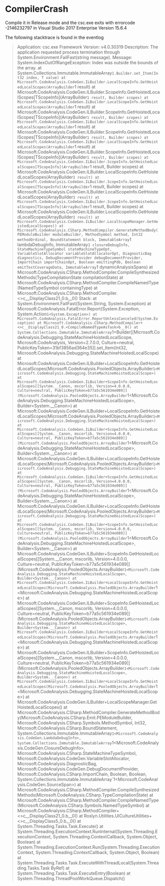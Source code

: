 # CompilerCrash

Compile it in Release mode and the csc.exe exits with errorcode -2146232797 in Visual Studio 2017 Enterprise Version 15.6.4

The following stacktrace is found in the eventlog

> Application: csc.exe
Framework Version: v4.0.30319
Description: The application requested process termination through System.Environment.FailFast(string message).
Message: System.IndexOutOfRangeException: Index was outside the bounds of the array.
   at System.Collections.Immutable.ImmutableArray`1.Builder.set_Item(Int32 index, T value)
   at Microsoft.CodeAnalysis.CodeGen.ILBuilder.LocalScopeInfo.GetHoistedLocalScopes(ArrayBuilder`1 result)
   at Microsoft.CodeAnalysis.CodeGen.ILBuilder.ScopeInfo.GetHoistedLocalScopes[TScopeInfo](ArrayBuilder`1 result, Builder scopes)
   at Microsoft.CodeAnalysis.CodeGen.ILBuilder.LocalScopeInfo.GetHoistedLocalScopes(ArrayBuilder`1 result)
   at Microsoft.CodeAnalysis.CodeGen.ILBuilder.ScopeInfo.GetHoistedLocalScopes[TScopeInfo](ArrayBuilder`1 result, Builder scopes)
   at Microsoft.CodeAnalysis.CodeGen.ILBuilder.LocalScopeInfo.GetHoistedLocalScopes(ArrayBuilder`1 result)
   at Microsoft.CodeAnalysis.CodeGen.ILBuilder.ScopeInfo.GetHoistedLocalScopes[TScopeInfo](ArrayBuilder`1 result, Builder scopes)
   at Microsoft.CodeAnalysis.CodeGen.ILBuilder.LocalScopeInfo.GetHoistedLocalScopes(ArrayBuilder`1 result)
   at Microsoft.CodeAnalysis.CodeGen.ILBuilder.ScopeInfo.GetHoistedLocalScopes[TScopeInfo](ArrayBuilder`1 result, Builder scopes)
   at Microsoft.CodeAnalysis.CodeGen.ILBuilder.ScopeInfo.GetHoistedLocalScopes[TScopeInfo](ArrayBuilder`1 result, Builder scopes)
   at Microsoft.CodeAnalysis.CodeGen.ILBuilder.LocalScopeInfo.GetHoistedLocalScopes(ArrayBuilder`1 result)
   at Microsoft.CodeAnalysis.CodeGen.ILBuilder.ScopeInfo.GetHoistedLocalScopes[TScopeInfo](ArrayBuilder`1 result, Builder scopes)
   at Microsoft.CodeAnalysis.CodeGen.ILBuilder.LocalScopeInfo.GetHoistedLocalScopes(ArrayBuilder`1 result)
   at Microsoft.CodeAnalysis.CodeGen.ILBuilder.ScopeInfo.GetHoistedLocalScopes[TScopeInfo](ArrayBuilder`1 result, Builder scopes)
   at Microsoft.CodeAnalysis.CodeGen.ILBuilder.LocalScopeInfo.GetHoistedLocalScopes(ArrayBuilder`1 result)
   at Microsoft.CodeAnalysis.CodeGen.ILBuilder.LocalScopeManager.GetHoistedLocalScopes()
   at Microsoft.CodeAnalysis.CSharp.MethodCompiler.GenerateMethodBody(PEModuleBuilder moduleBuilder, MethodSymbol method, Int32 methodOrdinal, BoundStatement block, ImmutableArray`1 lambdaDebugInfo, ImmutableArray`1 closureDebugInfo, StateMachineTypeSymbol stateMachineTypeOpt, VariableSlotAllocator variableSlotAllocatorOpt, DiagnosticBag diagnostics, DebugDocumentProvider debugDocumentProvider, ImportChain importChainOpt, Boolean emittingPdb, Boolean emitTestCoverageData, ImmutableArray`1 dynamicAnalysisSpans)
   at Microsoft.CodeAnalysis.CSharp.MethodCompiler.CompileSynthesizedMethods(TypeCompilationState compilationState)
   at Microsoft.CodeAnalysis.CSharp.MethodCompiler.CompileNamedType(NamedTypeSymbol containingType)
   at Microsoft.CodeAnalysis.CSharp.MethodCompiler.<>c__DisplayClass21_0.<CompileNamedTypeAsTask>b__0()
Stack:
   at System.Environment.FailFast(System.String, System.Exception)
   at Microsoft.CodeAnalysis.FatalError.Report(System.Exception, System.Action`1<System.Exception>)
   at Microsoft.CodeAnalysis.FatalError.ReportUnlessCanceled(System.Exception)
   at Microsoft.CodeAnalysis.CSharp.MethodCompiler+<>c__DisplayClass21_0.<CompileNamedTypeAsTask>b__0()
   at System.Collections.Immutable.ImmutableArray`1+Builder[[Microsoft.CodeAnalysis.Debugging.StateMachineHoistedLocalScope, Microsoft.CodeAnalysis, Version=2.7.0.0, Culture=neutral, PublicKeyToken=31bf3856ad364e35]].set_Item(Int32, Microsoft.CodeAnalysis.Debugging.StateMachineHoistedLocalScope)
   at Microsoft.CodeAnalysis.CodeGen.ILBuilder+LocalScopeInfo.GetHoistedLocalScopes(Microsoft.CodeAnalysis.PooledObjects.ArrayBuilder`1<Microsoft.CodeAnalysis.Debugging.StateMachineHoistedLocalScope>)
   at Microsoft.CodeAnalysis.CodeGen.ILBuilder+ScopeInfo.GetHoistedLocalScopes[[System.__Canon, mscorlib, Version=4.0.0.0, Culture=neutral, PublicKeyToken=b77a5c561934e089]](Microsoft.CodeAnalysis.PooledObjects.ArrayBuilder`1<Microsoft.CodeAnalysis.Debugging.StateMachineHoistedLocalScope>, Builder<System.__Canon>)
   at Microsoft.CodeAnalysis.CodeGen.ILBuilder+LocalScopeInfo.GetHoistedLocalScopes(Microsoft.CodeAnalysis.PooledObjects.ArrayBuilder`1<Microsoft.CodeAnalysis.Debugging.StateMachineHoistedLocalScope>)
   at Microsoft.CodeAnalysis.CodeGen.ILBuilder+ScopeInfo.GetHoistedLocalScopes[[System.__Canon, mscorlib, Version=4.0.0.0, Culture=neutral, PublicKeyToken=b77a5c561934e089]](Microsoft.CodeAnalysis.PooledObjects.ArrayBuilder`1<Microsoft.CodeAnalysis.Debugging.StateMachineHoistedLocalScope>, Builder<System.__Canon>)
   at Microsoft.CodeAnalysis.CodeGen.ILBuilder+LocalScopeInfo.GetHoistedLocalScopes(Microsoft.CodeAnalysis.PooledObjects.ArrayBuilder`1<Microsoft.CodeAnalysis.Debugging.StateMachineHoistedLocalScope>)
   at Microsoft.CodeAnalysis.CodeGen.ILBuilder+ScopeInfo.GetHoistedLocalScopes[[System.__Canon, mscorlib, Version=4.0.0.0, Culture=neutral, PublicKeyToken=b77a5c561934e089]](Microsoft.CodeAnalysis.PooledObjects.ArrayBuilder`1<Microsoft.CodeAnalysis.Debugging.StateMachineHoistedLocalScope>, Builder<System.__Canon>)
   at Microsoft.CodeAnalysis.CodeGen.ILBuilder+LocalScopeInfo.GetHoistedLocalScopes(Microsoft.CodeAnalysis.PooledObjects.ArrayBuilder`1<Microsoft.CodeAnalysis.Debugging.StateMachineHoistedLocalScope>)
   at Microsoft.CodeAnalysis.CodeGen.ILBuilder+ScopeInfo.GetHoistedLocalScopes[[System.__Canon, mscorlib, Version=4.0.0.0, Culture=neutral, PublicKeyToken=b77a5c561934e089]](Microsoft.CodeAnalysis.PooledObjects.ArrayBuilder`1<Microsoft.CodeAnalysis.Debugging.StateMachineHoistedLocalScope>, Builder<System.__Canon>)
   at Microsoft.CodeAnalysis.CodeGen.ILBuilder+ScopeInfo.GetHoistedLocalScopes[[System.__Canon, mscorlib, Version=4.0.0.0, Culture=neutral, PublicKeyToken=b77a5c561934e089]](Microsoft.CodeAnalysis.PooledObjects.ArrayBuilder`1<Microsoft.CodeAnalysis.Debugging.StateMachineHoistedLocalScope>, Builder<System.__Canon>)
   at Microsoft.CodeAnalysis.CodeGen.ILBuilder+LocalScopeInfo.GetHoistedLocalScopes(Microsoft.CodeAnalysis.PooledObjects.ArrayBuilder`1<Microsoft.CodeAnalysis.Debugging.StateMachineHoistedLocalScope>)
   at Microsoft.CodeAnalysis.CodeGen.ILBuilder+ScopeInfo.GetHoistedLocalScopes[[System.__Canon, mscorlib, Version=4.0.0.0, Culture=neutral, PublicKeyToken=b77a5c561934e089]](Microsoft.CodeAnalysis.PooledObjects.ArrayBuilder`1<Microsoft.CodeAnalysis.Debugging.StateMachineHoistedLocalScope>, Builder<System.__Canon>)
   at Microsoft.CodeAnalysis.CodeGen.ILBuilder+LocalScopeInfo.GetHoistedLocalScopes(Microsoft.CodeAnalysis.PooledObjects.ArrayBuilder`1<Microsoft.CodeAnalysis.Debugging.StateMachineHoistedLocalScope>)
   at Microsoft.CodeAnalysis.CodeGen.ILBuilder+ScopeInfo.GetHoistedLocalScopes[[System.__Canon, mscorlib, Version=4.0.0.0, Culture=neutral, PublicKeyToken=b77a5c561934e089]](Microsoft.CodeAnalysis.PooledObjects.ArrayBuilder`1<Microsoft.CodeAnalysis.Debugging.StateMachineHoistedLocalScope>, Builder<System.__Canon>)
   at Microsoft.CodeAnalysis.CodeGen.ILBuilder+LocalScopeInfo.GetHoistedLocalScopes(Microsoft.CodeAnalysis.PooledObjects.ArrayBuilder`1<Microsoft.CodeAnalysis.Debugging.StateMachineHoistedLocalScope>)
   at Microsoft.CodeAnalysis.CodeGen.ILBuilder+LocalScopeManager.GetHoistedLocalScopes()
   at Microsoft.CodeAnalysis.CSharp.MethodCompiler.GenerateMethodBody(Microsoft.CodeAnalysis.CSharp.Emit.PEModuleBuilder, Microsoft.CodeAnalysis.CSharp.Symbols.MethodSymbol, Int32, Microsoft.CodeAnalysis.CSharp.BoundStatement, System.Collections.Immutable.ImmutableArray`1<Microsoft.CodeAnalysis.CodeGen.LambdaDebugInfo>, System.Collections.Immutable.ImmutableArray`1<Microsoft.CodeAnalysis.CodeGen.ClosureDebugInfo>, Microsoft.CodeAnalysis.CSharp.StateMachineTypeSymbol, Microsoft.CodeAnalysis.CodeGen.VariableSlotAllocator, Microsoft.CodeAnalysis.DiagnosticBag, Microsoft.CodeAnalysis.CodeGen.DebugDocumentProvider, Microsoft.CodeAnalysis.CSharp.ImportChain, Boolean, Boolean, System.Collections.Immutable.ImmutableArray`1<Microsoft.CodeAnalysis.CodeGen.SourceSpan>)
   at Microsoft.CodeAnalysis.CSharp.MethodCompiler.CompileSynthesizedMethods(Microsoft.CodeAnalysis.CSharp.TypeCompilationState)
   at Microsoft.CodeAnalysis.CSharp.MethodCompiler.CompileNamedType(Microsoft.CodeAnalysis.CSharp.Symbols.NamedTypeSymbol)
   at Microsoft.CodeAnalysis.CSharp.MethodCompiler+<>c__DisplayClass21_0.<CompileNamedTypeAsTask>b__0()
   at Roslyn.Utilities.UICultureUtilities+<>c__DisplayClass5_0.<WithCurrentUICulture>b__0()
   at System.Threading.Tasks.Task.Execute()
   at System.Threading.ExecutionContext.RunInternal(System.Threading.ExecutionContext, System.Threading.ContextCallback, System.Object, Boolean)
   at System.Threading.ExecutionContext.Run(System.Threading.ExecutionContext, System.Threading.ContextCallback, System.Object, Boolean)
   at System.Threading.Tasks.Task.ExecuteWithThreadLocal(System.Threading.Tasks.Task ByRef)
   at System.Threading.Tasks.Task.ExecuteEntry(Boolean)
   at System.Threading.ThreadPoolWorkQueue.Dispatch()
